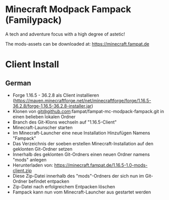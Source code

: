 # Minecraft Modpack Fampack (Familypack)
A tech and adventure focus with a high degree of astetic!

The mods-assets can be downloaded at:
https://minecraft.fampat.de

# Client Install
## German
* Forge 1.16.5 - 36.2.8 als Client installieren (https://maven.minecraftforge.net/net/minecraftforge/forge/1.16.5-36.2.8/forge-1.16.5-36.2.8-installer.jar)
* Klonen von git@github.com:fampat/fampat-mc-modpack-fampack.git in einen belieben lokalen Ordner  
* Branch des Git-Klons wechseln auf "1.16.5-Client"  
* Minecraft-Launscher starten  
* Im Minecraft-Launcher eine neue Installation Hinzufügen Namens "Fampack"  
* Das Verzeichnis der soeben erstellen Minecraft-Installation auf den geklonten Git-Ordner setzen  
* Innerhalb des geklonten Git-Ordners einen neuen Ordner namens "mods" anlegen  
* Herunterladen von: https://minecraft.fampat.de/1.16.5-1.0-mods-client.zip  
* Diese Zip-Datei innerhalb des "mods"-Ordners der sich nun im Git-Ordner befindet entpacken  
* Zip-Datei nach erfolgreichem Entpacken löschen  
* Fampack kann nun vom Minecraft-Launcher aus gestartet werden  
